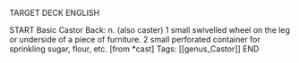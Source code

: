 TARGET DECK
ENGLISH

START
Basic
Castor
Back: n. (also caster) 1 small swivelled wheel on the leg or underside of a piece of furniture. 2 small perforated container for sprinkling sugar, flour, etc. [from *cast]
Tags: [[genus_Castor]]
END
